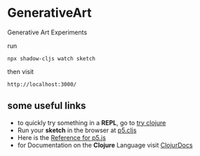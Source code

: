 # GenerativeArt

Generative Art Experiments

run
```
npx shadow-cljs watch sketch
```
then visit
```
http://localhost:3000/
```

## some useful links

- to quickly try something in a **REPL**, go to [try clojure](https://tryclojure.org/)
- Run your **sketch** in the browser at [p5.cljs](https://p5cljs-editor.github.io/)
- Here is the [Reference for p5.js](https://p5js.org/refernece/)
- for Documentation on the **Clojure** Language visit [ClojurDocs](https://clojuredocs.org)
